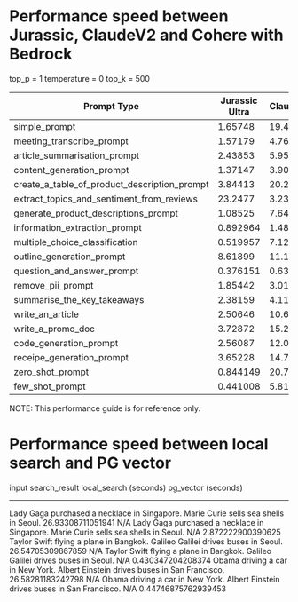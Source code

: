 # Performance speed between Jurassic, ClaudeV2 and Cohere with Bedrock

top_p = 1
temperature = 0
top_k = 500

| Prompt Type                                  |   Jurassic Ultra |   ClaudeV2 |   Cohere Text V14 |
|----------------------------------------------|------------------|------------|-------------------|
| simple_prompt                                |         1.65748  |  19.4163   |          9.91002  |
| meeting_transcribe_prompt                    |         1.57179  |   4.76434  |          7.27064  |
| article_summarisation_prompt                 |         2.43853  |   5.95223  |          7.24761  |
| content_generation_prompt                    |         1.37147  |   3.90778  |          3.13677  |
| create_a_table_of_product_description_prompt |         3.84413  |  20.2166   |         16.9797   |
| extract_topics_and_sentiment_from_reviews    |        23.2477   |   3.23922  |          2.07059  |
| generate_product_descriptions_prompt         |         1.08525  |   7.64143  |          4.16144  |
| information_extraction_prompt                |         0.892964 |   1.48579  |          1.3171   |
| multiple_choice_classification               |         0.519957 |   7.12836  |          3.1104   |
| outline_generation_prompt                    |         8.61899  |  11.1042   |          5.82898  |
| question_and_answer_prompt                   |         0.376151 |   0.635324 |          0.373321 |
| remove_pii_prompt                            |         1.85442  |   3.01947  |          3.5111   |
| summarise_the_key_takeaways                  |         2.38159  |   4.11257  |          5.49059  |
| write_an_article                             |         2.50646  |  10.6105   |          9.24618  |
| write_a_promo_doc                            |         3.72872  |  15.2176   |          9.536    |
| code_generation_prompt                       |         2.56087  |  12.0985   |         14.8708   |
| receipe_generation_prompt                    |         3.65228  |  14.7581   |         12.8457   |
| zero_shot_prompt                             |         0.844149 |  20.7179   |          5.03868  |
| few_shot_prompt                              |         0.441008 |   5.81665  |          2.90261  |



NOTE: This performance guide is for reference only.

# Performance speed between local search and PG vector

input                                         search_result                                   local_search (seconds)    pg_vector (seconds)
--------------------------------------------  ----------------------------------------------  ------------------------  ---------------------
Lady Gaga purchased a necklace in Singapore.  Marie Curie sells sea shells in Seoul.          26.93308711051941         N/A
Lady Gaga purchased a necklace in Singapore.  Marie Curie sells sea shells in Seoul.          N/A                       2.872222900390625
Taylor Swift flying a plane in Bangkok.       Galileo Galilei drives buses in Seoul.          26.54705309867859         N/A
Taylor Swift flying a plane in Bangkok.       Galileo Galilei drives buses in Seoul.          N/A                       0.430347204208374
Obama driving a car in New York.              Albert Einstein drives buses in San Francisco.  26.58281183242798         N/A
Obama driving a car in New York.              Albert Einstein drives buses in San Francisco.  N/A                       0.44746875762939453
